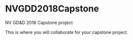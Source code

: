 # NVGDD2018Capstone
NV GD&amp;D 2018 Capstone project

This is where you will collaborate for your capstone project.
